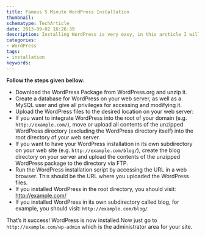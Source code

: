 ```yaml
---
title: Famous 5 Minute WordPress Installation
thumbnail:
schematype: TechArticle
date: 2013-09-02 16:26:39
description: Installing WordPress is very easy, in this arcticle I will go throught he process of installing it in 5 (five) minutes.
categories:
- WordPress
tags:
- installation
keywords:
---
```


**Follow the steps given bellow:**

- Download the WordPress Package from WordPress.org and unzip it.
- Create a database for WordPress on your web server, as well as a MySQL user and give all privileges for accessing and modifying it.
- Upload the WordPress files to the desired location on your web server:
- If you want to integrate WordPress into the root of your domain (e.g. `http://example.com/`), move or upload all contents of the unzipped WordPress directory (excluding the WordPress directory itself) into the root directory of your web server.
- If you want to have your WordPress installation in its own subdirectory on your web site (e.g. `http://example.com/blog/`), create the blog directory on your server and upload the contents of the unzipped WordPress package to the directory via FTP.
- Run the WordPress installation script by accessing the URL in a web browser. This should be the URL where you uploaded the WordPress files.
- If you installed WordPress in the root directory, you should visit: http://example.com/
- If you installed WordPress in its own subdirectory called blog, for example, you should visit: `http://example.com/blog/`

That’s it success! WordPress is now installed.Now just go to `http://example.com/wp-admin`  which is the administrator area for your site.
